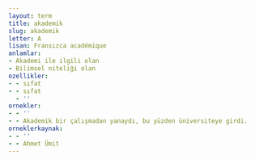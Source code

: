 ```yaml
---
layout: term
title: akademik
slug: akademik
letter: A
lisan: Fransızca académique
anlamlar:
- Akademi ile ilgili olan
- Bilimsel niteliği olan
ozellikler:
- - sıfat
- - sıfat
  - ''
ornekler:
- - ''
- - Akademik bir çalışmadan yanaydı, bu yüzden üniversiteye girdi.
orneklerkaynak:
- - ''
- - Ahmet Ümit
---
```

